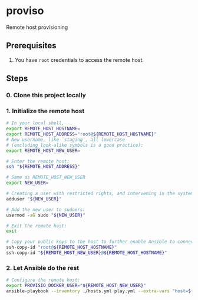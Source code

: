 # proviso

Remote host provisioning


## Prerequisites

1. You have `root` credentials to access the remote host.


## Steps

### 0. Clone this project locally

### 1. Initialize the remote host

```bash
# In your local shell,
export REMOTE_HOST_HOSTNAME=
export REMOTE_HOST_ADDRESS="root@${REMOTE_HOST_HOSTNAME}"
# New username, like `staging`, all lowercase
# (excluding look-alike symbols is a good practice):
export REMOTE_HOST_NEW_USER=

# Enter the remote host:
ssh "${REMOTE_HOST_ADDRESS}"

# Same as REMOTE_HOST_NEW_USER
export NEW_USER=

# Creating a user with restricted rights, and intervening in the system with root rights:
adduser "${NEW_USER}"

# Add the new user to sudoers:
usermod -aG sudo "${NEW_USER}"

# Exit the remote host:
exit

# Copy your public keys to the host to further enable Ansible to connect:
ssh-copy-id "root@${REMOTE_HOST_HOSTNAME}"
ssh-copy-id "${REMOTE_HOST_NEW_USER}@${REMOTE_HOST_HOSTNAME}"
```

### 2. Let Ansible do the rest

```bash
# Configure the remote host:
export PROVISIO_DOCKER_USER="${REMOTE_HOST_NEW_USER}"
ansible-playbook --inventory ./hosts.yml play.yml --extra-vars "host=${REMOTE_HOST_HOSTNAME} docker_user=${PROVISIO_DOCKER_USER}"
```
